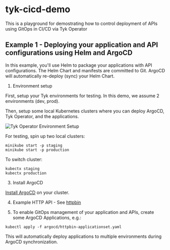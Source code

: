 # tyk-cicd-demo

This is a playground for demostrating how to control deployment of APIs using GitOps in CI/CD via Tyk Operator

## Example 1 - Deploying your application and API configurations using Helm and ArgoCD
In this example, you'll use Helm to package your applications with API configurations. The Helm Chart and manifests are committed to Git. ArgoCD will automatically re-deploy (sync) your Helm Chart.

1. Environment setup

First, setup your Tyk environments for testing. In this demo, we assume 2 environments (dev, prod).

Then, setup some local Kubernetes clusters where you can deploy ArgoCD, Tyk Operator, and the applications.

![Tyk Operator Environment Setup](./images/tyk-operator-setup.jpg)

For testing, spin up two local clusters:
```
minikube start -p staging
minikube start -p production
```

To switch cluster:
```
kubectx staging
kubectx production
```

3. Install ArgoCD

[Install ArgoCD](https://argo-cd.readthedocs.io/en/stable/getting_started/) on your cluster.

4. Example HTTP API - See [httpbin](./httpbin/)

<!--
5. Example OAS HTTP API - See [petstore](./petstore/)
-->

5. To enable GitOps management of your application and APIs, create some ArgoCD Applications, e.g.:

```
kubectl apply -f argocd/httpbin-applicationset.yaml
```

This will automatically deploy applications to multiple environments during ArgoCD synchronization.